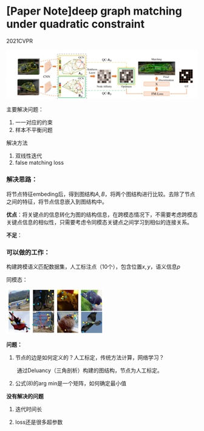 # [Paper Note]deep graph matching under quadratic constraint

2021CVPR



![image-20210323152903197](../image-20210323152903197.png)

主要解决问题：

1. 一一对应的约束
2. 样本不平衡问题



解决方法

1. 双线性迭代
2. false matching loss



### 解决思路：

将节点特征embeding后，得到图结构$A,B$，将两个图结构进行比较。去除了节点之间的特征，将节点信息嵌入到图结构中。

**优点**：将关键点的信息转化为图的结构信息，在跨模态情况下，不需要考虑跨模态关键点信息的相似性，只需要考虑令同模态关键点之间学习到相似的连接关系。



**不足**：



### 可以做的工作：

构建跨模语义匹配数据集，人工标注点（10个），包含位置$x,y$，语义信息$p$

同模态：

<img src="../image-20210331115153098.png" alt="image-20210331115153098" style="zoom:25%;" />



**问题：**

1. 节点的边是如何定义的？人工标定，传统方法计算，网络学习？

    ​	通过Deluancy（三角剖析）构建的图结构，节点为人工标定。

    

2. 公式(8)的arg min是一个矩阵，如何确定最小值



**没有解决的问题**

1. 迭代时间长

2. loss还是很多超参数